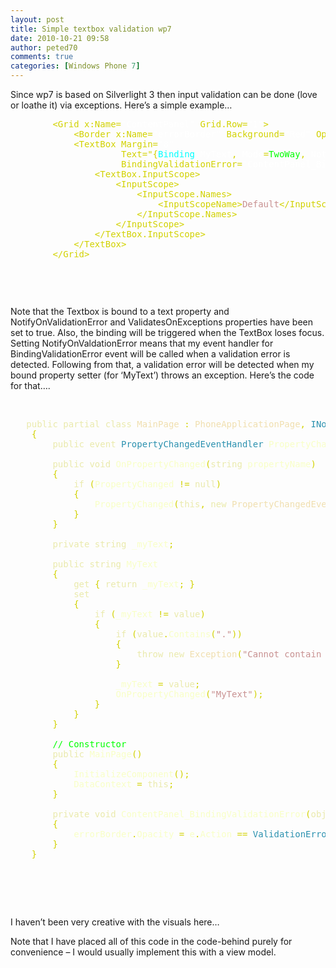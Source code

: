 ```yaml
---
layout: post
title: Simple textbox validation wp7
date: 2010-10-21 09:58
author: peted70
comments: true
categories: [Windows Phone 7]
---
```

<p>Since wp7 is based on Silverlight 3 then input validation can be done (love or loathe it) via exceptions. Here’s a simple example…</p>  <pre class="code">        <span style="color:#d2d200;">&lt;Grid x:Name=</span><span style="color:white;">&quot;ContentPanel&quot; </span><span style="color:#d2d200;">Grid.Row=</span><span style="color:white;">&quot;1&quot;</span><span style="color:#d2d200;">&gt;
            &lt;Border x:Name=</span><span style="color:white;">&quot;errorBorder&quot; </span><span style="color:#d2d200;">Background=</span><span style="color:white;">&quot;Red&quot; </span><span style="color:#d2d200;">Opacity=</span><span style="color:white;">&quot;0&quot;</span><span style="color:#d2d200;">&gt;&lt;/Border&gt;
            &lt;TextBox Margin=</span><span style="color:white;">&quot;8&quot; 
                     </span><span style="color:#d2d200;">Text=&quot;{</span><span style="color:cyan;">Binding </span><span style="color:white;">MyText</span><span style="color:#d2d200;">, </span><span style="color:white;">Mode</span><span style="color:#d2d200;">=</span><span style="color:lime;">TwoWay</span><span style="color:#d2d200;">, </span><span style="color:white;">NotifyOnValidationError</span><span style="color:#d2d200;">=</span><span style="color:lime;">True</span><span style="color:#d2d200;">, </span><span style="color:white;">ValidatesOnExceptions</span><span style="color:#d2d200;">=</span><span style="color:lime;">True</span><span style="color:#d2d200;">}</span><span style="color:white;">&quot; 
                     </span><span style="color:#d2d200;">BindingValidationError=</span><span style="color:white;">&quot;ContentPanel_BindingValidationError&quot;</span><span style="color:#d2d200;">&gt;
                &lt;TextBox.InputScope&gt;
                    &lt;InputScope&gt;
                        &lt;InputScope.Names&gt;
                            &lt;InputScopeName&gt;</span><span style="color:#c89191;">Default</span><span style="color:#d2d200;">&lt;/InputScopeName&gt;
                        &lt;/InputScope.Names&gt;
                    &lt;/InputScope&gt;
                &lt;/TextBox.InputScope&gt;
            &lt;/TextBox&gt;
        &lt;/Grid&gt;

</span></pre>

<p>&#160;</p>

<p>Note that the Textbox is bound to a text property and NotifyOnValidationError and ValidatesOnExceptions properties have been set to true. Also, the binding will be triggered when the TextBox loses focus. Setting NotifyOnValdationError means that my event handler for BindingValidationError event will be called when a validation error is detected. Following from that, a validation error will be detected when my bound property setter (for ‘MyText’) throws an exception. Here’s the code for that….</p>

<p>&#160;</p>

<pre class="code">   <span style="color:#eaeaac;">public partial class </span><span style="color:#f0dfaf;">MainPage </span><span style="color:#d2d200;">: </span><span style="color:#f0dfaf;">PhoneApplicationPage</span><span style="color:#d2d200;">, </span><span style="color:#2b91af;">INotifyPropertyChanged
    </span><span style="color:#d2d200;">{
        </span><span style="color:#eaeaac;">public event </span><span style="color:#2b91af;">PropertyChangedEventHandler </span><span style="color:#f8ffc6;">PropertyChanged</span><span style="color:#d2d200;">;

        </span><span style="color:#eaeaac;">public void </span><span style="color:#f8ffc6;">OnPropertyChanged</span><span style="color:#d2d200;">(</span><span style="color:#eaeaac;">string </span><span style="color:#f8ffc6;">propertyName</span><span style="color:#d2d200;">)
        {
            </span><span style="color:#eaeaac;">if </span><span style="color:#d2d200;">(</span><span style="color:#f8ffc6;">PropertyChanged </span><span style="color:#d2d200;">!= </span><span style="color:#eaeaac;">null</span><span style="color:#d2d200;">)
            {
                </span><span style="color:#f8ffc6;">PropertyChanged</span><span style="color:#d2d200;">(</span><span style="color:#eaeaac;">this</span><span style="color:#d2d200;">, </span><span style="color:#eaeaac;">new </span><span style="color:#f0dfaf;">PropertyChangedEventArgs</span><span style="color:#d2d200;">(</span><span style="color:#f8ffc6;">propertyName</span><span style="color:#d2d200;">));
            }
        }

        </span><span style="color:#eaeaac;">private string </span><span style="color:#f8ffc6;">_myText</span><span style="color:#d2d200;">;

        </span><span style="color:#eaeaac;">public string </span><span style="color:#f8ffc6;">MyText
        </span><span style="color:#d2d200;">{
            </span><span style="color:#eaeaac;">get </span><span style="color:#d2d200;">{ </span><span style="color:#eaeaac;">return </span><span style="color:#f8ffc6;">_myText</span><span style="color:#d2d200;">; }
            </span><span style="color:#eaeaac;">set
            </span><span style="color:#d2d200;">{
                </span><span style="color:#eaeaac;">if </span><span style="color:#d2d200;">(</span><span style="color:#f8ffc6;">_myText </span><span style="color:#d2d200;">!= </span><span style="color:#eaeaac;">value</span><span style="color:#d2d200;">)
                {
                    </span><span style="color:#eaeaac;">if </span><span style="color:#d2d200;">(</span><span style="color:#eaeaac;">value</span><span style="color:#d2d200;">.</span><span style="color:#f8ffc6;">Contains</span><span style="color:#d2d200;">(</span><span style="color:#c89191;">&quot;.&quot;</span><span style="color:#d2d200;">))
                    {
                        </span><span style="color:#eaeaac;">throw new </span><span style="color:#f0dfaf;">Exception</span><span style="color:#d2d200;">(</span><span style="color:#c89191;">&quot;Cannot contain '.'&quot;</span><span style="color:#d2d200;">);
                    }

                    </span><span style="color:#f8ffc6;">_myText </span><span style="color:#d2d200;">= </span><span style="color:#eaeaac;">value</span><span style="color:#d2d200;">;
                    </span><span style="color:#f8ffc6;">OnPropertyChanged</span><span style="color:#d2d200;">(</span><span style="color:#c89191;">&quot;MyText&quot;</span><span style="color:#d2d200;">);
                }
            }
        }

        </span><span style="color:lime;">// Constructor
        </span><span style="color:#eaeaac;">public </span><span style="color:#f8ffc6;">MainPage</span><span style="color:#d2d200;">()
        {
            </span><span style="color:#f8ffc6;">InitializeComponent</span><span style="color:#d2d200;">();
            </span><span style="color:#f8ffc6;">DataContext </span><span style="color:#d2d200;">= </span><span style="color:#eaeaac;">this</span><span style="color:#d2d200;">;
        }

        </span><span style="color:#eaeaac;">private void </span><span style="color:#f8ffc6;">ContentPanel_BindingValidationError</span><span style="color:#d2d200;">(</span><span style="color:#eaeaac;">object </span><span style="color:#f8ffc6;">sender</span><span style="color:#d2d200;">, </span><span style="color:#f0dfaf;">ValidationErrorEventArgs </span><span style="color:#f8ffc6;">e</span><span style="color:#d2d200;">)
        {
            </span><span style="color:#f8ffc6;">errorBorder</span><span style="color:#d2d200;">.</span><span style="color:#f8ffc6;">Opacity </span><span style="color:#d2d200;">= </span><span style="color:#f8ffc6;">e</span><span style="color:#d2d200;">.</span><span style="color:#f8ffc6;">Action </span><span style="color:#d2d200;">== </span><span style="color:#2b91af;">ValidationErrorEventAction</span><span style="color:#d2d200;">.</span><span style="color:#f8ffc6;">Removed </span><span style="color:#d2d200;">? </span><span style="color:#8acccf;">0 </span><span style="color:#d2d200;">: </span><span style="color:#8acccf;">100</span><span style="color:#d2d200;">;
        }
    }

</span></pre>

<p>&#160;</p>

<p>&#160;</p>

<p>I haven’t been very creative with the visuals here…</p>

<p>Note that I have placed all of this code in the code-behind purely for convenience – I would usually implement this with a view model.</p>
